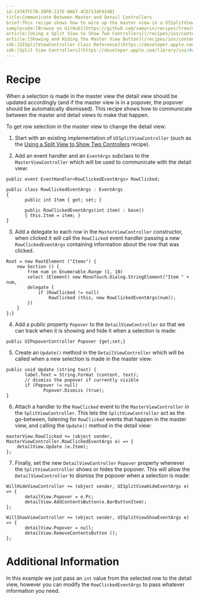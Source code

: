 ```yaml
---
id:{47A7FC7B-30FB-227E-0A67-4CD7134FA34B}  
title:Communicate Between Master and Detail Controllers  
brief:This recipe shows how to wire up the master view in a UISplitViewController so that a new selection will change the contents of the detail view.  
samplecode:[Browse on GitHub](https://github.com/xamarin/recipes/tree/master/ios/content_controls/split_view/communicate_between_master_and_detail_controllers)  
article:[Using a Split View to Show Two Controllers](/recipes/ios/content_controls/split_view/use_split_view_to_show_two_controllers)  
article:[Showing and Hiding the Master View Button](/recipes/ios/content_controls/split_view/show_and_hide_the_master_view_button)  
sdk:[UISplitViewController Class Reference](https://developer.apple.com/library/ios/#documentation/UIKit/Reference/UISplitViewController_class/Reference/Reference.html)  
sdk:[Split View Controllers](https://developer.apple.com/library/ios/#documentation/WindowsViews/Conceptual/ViewControllerCatalog/Chapters/SplitViewControllers.html)  
---
```


<a name="Recipe" class="injected"></a>


# Recipe

When a selection is made in the master view the detail view should be updated
accordingly (and if the master view is in a popover, the popover should be
automatically dismissed). This recipe shows how to communicate between the
master and detail views to make that happen.

To get row selection in the master view to change the detail view:

<ol start="1">
  <li>Start with an existing implementation of <code>UISplitViewController</code> (such as the <a href="http://developer.xamarin.com/recipes/ios/content_controls/split_view/use_split_view_to_show_two_controllers/">Using a Split View to Show Two Controllers</a> recipe).</li>
</ol>
<ol start="2">
  <li>Add an event handler and an <code>EventArgs</code> subclass to the <code>MasterViewController</code> which will be used to communicate with the detail view:</li>
</ol>


```
public event EventHandler<RowClickedEventArgs> RowClicked;

public class RowClickedEventArgs : EventArgs
{
       public int Item { get; set; }

       public RowClickedEventArgs(int item) : base()
       { this.Item = item; }
}
```

<ol start="3">
  <li>Add a delegate to each row in the <code>MasterViewController</code> constructor, when clicked it will call the <code>RowClicked</code> event handler passing a new <code>RowClickedEventArgs</code> containing information about the row that was clicked.</li>
</ol>


```
Root = new RootElement ("Items") {
    new Section () {
        from num in Enumerable.Range (1, 10)
        select (Element) new MonoTouch.Dialog.StringElement("Item " + num,
        delegate {
            if (RowClicked != null)
                RowClicked (this, new RowClickedEventArgs(num));
        })
    }
};}
```

<ol start="4">
  <li>Add a public property <code>Popover</code> to the <code>DetailViewController</code> so that we can track when it is showing and hide it when a selection is made:</li>
</ol>


```
public UIPopoverController Popover {get;set;}
```

<ol start="5">
  <li>Create an <code>Update()</code> method in the <code>DetailViewController</code> which will be called when a new selection is made in the master view:</li>
</ol>




```
public void Update (string text) {
       label.Text = String.Format (content, text);
       // dismiss the popover if currently visible
       if (Popover != null)
              Popover.Dismiss (true);
}
```

<ol start="6">
  <li>Attach a handler to the <code>RowClicked</code> event to the <code>MasterViewController</code> in the <code>SplitViewController</code>. This lets the <code>SplitViewController</code> act as the go-between, listening for <code>RowClicked</code> events that happen in the master view, and calling the <code>Update()</code> method in the detail view:</li>
</ol>


```
masterView.RowClicked += (object sender, MasterViewController.RowClickedEventArgs e) => {
    detailView.Update (e.Item);
};
```

<ol start="7">
  <li>Finally, set the new <code>DetailViewController</code> <code>Popover</code> property whenever the <code>SplitViewController</code> shows or hides the popover. This will allow the <code>DetailViewController</code> to dismiss the popover when a selection is made: </li>
</ol>


```
WillHideViewController += (object sender, UISplitViewHideEventArgs e) => {
       detailView.Popover = e.Pc;
       detailView.AddContentsButton(e.BarButtonItem);
};

WillShowViewController += (object sender, UISplitViewShowEventArgs e) => {
       detailView.Popover = null;
       detailView.RemoveContentsButton ();
};
```

 <a name="Additional_Information" class="injected"></a>


# Additional Information

In this example we just pass an <code>int</code> value from the selected row to the detail view, however you can modify the <code>RowClickedEventArgs</code> to pass whatever
information you need.